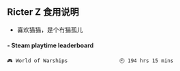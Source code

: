 ## Ricter Z 食用说明
- 喜欢猫猫，是个冇猫孤儿

<!-- steam-box start -->
#### - Steam playtime leaderboard
```text
🎮 World of Warships                 🕘 194 hrs 15 mins
```
<!-- Powered by https://github.com/YouEclipse/steam-box . -->
<!-- steam-box end -->
